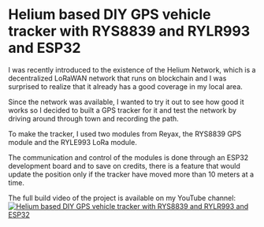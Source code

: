 # Helium based DIY GPS vehicle tracker with RYS8839 and RYLR993 and ESP32
I was recently introduced to the existence of the Helium Network, which is a decentralized LoRaWAN network that runs on blockchain and I was surprised to realize that it already has a good coverage in my local area. 

Since the network was available, I wanted to try it out to see how good it works so I decided to built a GPS tracker for it and test the network by driving around through town and recording the path. 

To make the tracker, I used two modules from Reyax, the RYS8839 GPS module and the RYLE993 LoRa module.

The communication and control of the modules is done through an ESP32 development board and to save on credits, there is a feature that would update the position only if the tracker have moved more than 10 meters at a time. 

The full build video of the project is available on my YouTube channel:
[![Helium based DIY GPS vehicle tracker with RYS8839 and RYLR993 and ESP32](https://img.youtube.com/vi/iBvlPjHpbxE/0.jpg)](https://www.youtube.com/watch?v=iBvlPjHpbxE)
